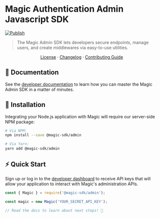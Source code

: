 # Magic Authentication Admin Javascript SDK

[![Publish](https://github.com/magiclabs/magic-admin-js/actions/workflows/publish.yml/badge.svg?branch=master)](https://github.com/magiclabs/magic-admin-js/actions/workflows/publish.yml)
> The Magic Admin SDK lets developers secure endpoints, manage users, and create middlewares via easy-to-use utilities.

<p align="center">
  <a href="./LICENSE">License</a> ·
  <a href="./CHANGELOG.md">Changelog</a> ·
  <a href="./CONTRIBUTING.md">Contributing Guide</a>
</p>

## 📖 Documentation

See the [developer documentation](https://magic.link/docs/api-reference/server-side-sdks/node) to learn how you can master the Magic Admin SDK in a matter of minutes.

## 🔗 Installation

Integrating your Node.js application with Magic will require our server-side NPM package:

```bash
# Via NPM:
npm install --save @magic-sdk/admin

# Via Yarn:
yarn add @magic-sdk/admin
```

## ⚡️ Quick Start

Sign up or log in to the [developer dashboard](https://dashboard.magic.link) to receive API keys that will allow your application to interact with Magic's administration APIs.

```ts
const { Magic } = require('@magic-sdk/admin');

const magic = new Magic('YOUR_SECRET_API_KEY');

// Read the docs to learn about next steps! 🚀
```

